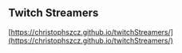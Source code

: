 ## Twitch Streamers

[https://christophszcz.github.io/twitchStreamers/](https://christophszcz.github.io/twitchStreamers/) 
